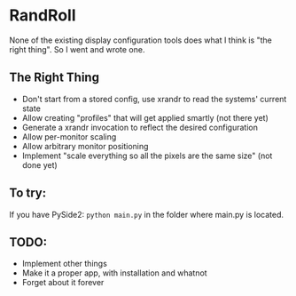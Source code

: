 # RandRoll

None of the existing display configuration tools does what I think is "the right thing".
So I went and wrote one.

## The Right Thing

* Don't start from a stored config, use xrandr to read the systems' current state
* Allow creating "profiles" that will get applied smartly (not there yet)
* Generate a xrandr invocation to reflect the desired configuration
* Allow per-monitor scaling
* Allow arbitrary monitor positioning
* Implement "scale everything so all the pixels are the same size" (not done yet)

## To try:

If you have PySide2: `python main.py` in the folder where main.py is located.

## TODO:

* Implement other things
* Make it a proper app, with installation and whatnot
* Forget about it forever
